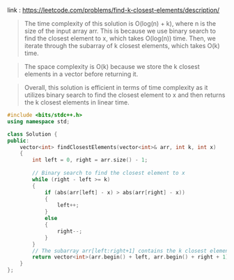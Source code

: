 link : https://leetcode.com/problems/find-k-closest-elements/description/

>The time complexity of this solution is O(log(n) + k), where n is the size of the input array arr. This is because we use binary search to find the closest element to x, which takes O(log(n)) time. Then, we iterate through the subarray of k closest elements, which takes O(k) time.

>The space complexity is O(k) because we store the k closest elements in a vector before returning it.

>Overall, this solution is efficient in terms of time complexity as it utilizes binary search to find the closest element to x and then returns the k closest elements in linear time.

```cpp
#include <bits/stdc++.h>
using namespace std;

class Solution {
public:
    vector<int> findClosestElements(vector<int>& arr, int k, int x) 
    {
        int left = 0, right = arr.size() - 1;
        
        // Binary search to find the closest element to x
        while (right - left >= k) 
        {
            if (abs(arr[left] - x) > abs(arr[right] - x)) 
            {
                left++;
            } 
            else 
            {
                right--;
            }
        }        
        // The subarray arr[left:right+1] contains the k closest elements
        return vector<int>(arr.begin() + left, arr.begin() + right + 1);
    }
};


```
